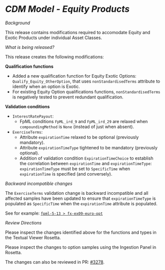# *CDM Model - Equity Products*

_Background_

This release contains modifications required to accomodate Equity and Exotic Products under individual Asset Classes.

_What is being released?_

This release creates the following modifications:

**Qualification functions**
- Added a new qualification function for Equity Exotic Options: `Qualify_Equity_OtherOption`, that uses `nonStandardisedTerms` attribute to identify when an option is Exotic.
- For existing Equity Option qualifications functions, `nonStandardisedTerms` is negatively tested to prevent redundant qualification.

**Validation conditions**
- `InterestRatePayout`:
  - FpML conditions `FpML_ird_9` and `FpML_ird_29` are relaxed when `compoundingMethod` is `None` (instead of just when absent).
- `ExerciseTerms`:
  - Attribute `expirationTime` relaxed to be optional (previously mandatory).
  - Attribute `expirationTimeType` tightened to be mandatory (previously optional).
  - Addition of validation condition `ExpirationTimeChoice` to establish the correlation between `expirationTime` and `expirationTimeType`: `expirationTimeType` must be set to `SpecificTime` when `expirationTime` is specified (and conversely).

_Backward incompatible changes_

The `ExerciseTerms` validation change is backward incompatible and all affected samples have been updated to ensure that `expirationTimeType` is populated as `SpecificTime` when the `expirationTime` attribute is populated.

See for example: [`fpml-5-13 > fx-ex09-euro-opt`](https://github.com/finos/common-domain-model/blob/master/rosetta-source/src/main/resources/cdm-sample-files/fpml-5-13/products/fx-derivatives/fx-ex09-euro-opt.xml)

_Review Directions_

Please inspect the changes identified above for the functions and types in the Textual Viewer Rosetta.

Please inspect the changes to option samples using the Ingestion Panel in Rosetta.

The changes can also be reviewed in PR: [#3278](https://github.com/finos/common-domain-model/pull/3278).

